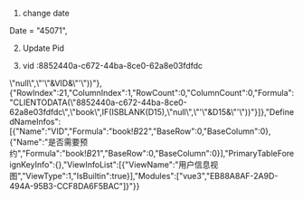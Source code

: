 1. change date

Date = "45071",

2. Update Pid

3. vid :8852440a-c672-44ba-8ce0-62a8e03fdfdc

\\\"null\\\",\\\"'\\\"&VID&\\\"'\\\"))\"},{\"RowIndex\":21,\"ColumnIndex\":1,\"RowCount\":0,\"ColumnCount\":0,\"Formula\":\"CLIENTODATA(\\\"8852440a-c672-44ba-8ce0-62a8e03fdfdc\\\",\\\"book\\\",IF(ISBLANK(D15),\\\"null\\\",\\\"'\\\"&D15&\\\"'\\\"))\"}]},\"DefinedNameInfos\":[{\"Name\":\"VID\",\"Formula\":\"book!$B$22\",\"BaseRow\":0,\"BaseColumn\":0},{\"Name\":\"是否需要预约\",\"Formula\":\"book!$B$21\",\"BaseRow\":0,\"BaseColumn\":0}],\"PrimaryTableForeignKeyInfo\":{},\"ViewInfoList\":[{\"ViewName\":\"用户信息视图\",\"ViewType\":1,\"IsBuiltin\":true}],\"Modules\":[\"vue3\",\"EB88A8AF-2A9D-494A-95B3-CCF8DA6F5BAC\"]}"}}
